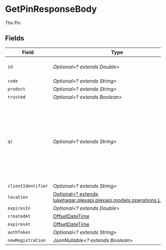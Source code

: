 # GetPinResponseBody

The Pin


## Fields

| Field                                                                                                                                                                 | Type                                                                                                                                                                  | Required                                                                                                                                                              | Description                                                                                                                                                           | Example                                                                                                                                                               |
| --------------------------------------------------------------------------------------------------------------------------------------------------------------------- | --------------------------------------------------------------------------------------------------------------------------------------------------------------------- | --------------------------------------------------------------------------------------------------------------------------------------------------------------------- | --------------------------------------------------------------------------------------------------------------------------------------------------------------------- | --------------------------------------------------------------------------------------------------------------------------------------------------------------------- |
| `id`                                                                                                                                                                  | *Optional<? extends Double>*                                                                                                                                          | :heavy_minus_sign:                                                                                                                                                    | PinID for use with authentication                                                                                                                                     | 1272322473                                                                                                                                                            |
| `code`                                                                                                                                                                | *Optional<? extends String>*                                                                                                                                          | :heavy_minus_sign:                                                                                                                                                    | N/A                                                                                                                                                                   | 3patfx1a78ukcbr7x0n9bl26t                                                                                                                                             |
| `product`                                                                                                                                                             | *Optional<? extends String>*                                                                                                                                          | :heavy_minus_sign:                                                                                                                                                    | N/A                                                                                                                                                                   | Plex Web                                                                                                                                                              |
| `trusted`                                                                                                                                                             | *Optional<? extends Boolean>*                                                                                                                                         | :heavy_minus_sign:                                                                                                                                                    | N/A                                                                                                                                                                   |                                                                                                                                                                       |
| `qr`                                                                                                                                                                  | *Optional<? extends String>*                                                                                                                                          | :heavy_minus_sign:                                                                                                                                                    | a link to a QR code hosted on plex.tv <br/>The QR code redirects to the relevant `plex.tv/link` authentication page<br/>Which then prompts the user for the 4 Digit Link Pin<br/> | https://plex.tv/api/v2/pins/qr/3patfx1a78ukcbr7x0n9bl26t                                                                                                              |
| `clientIdentifier`                                                                                                                                                    | *Optional<? extends String>*                                                                                                                                          | :heavy_minus_sign:                                                                                                                                                    | N/A                                                                                                                                                                   | Postman                                                                                                                                                               |
| `location`                                                                                                                                                            | [Optional<? extends lukehagar.plexapi.plexapi.models.operations.Location>](../../models/operations/Location.md)                                                       | :heavy_minus_sign:                                                                                                                                                    | N/A                                                                                                                                                                   |                                                                                                                                                                       |
| `expiresIn`                                                                                                                                                           | *Optional<? extends Double>*                                                                                                                                          | :heavy_minus_sign:                                                                                                                                                    | N/A                                                                                                                                                                   | 1800                                                                                                                                                                  |
| `createdAt`                                                                                                                                                           | [OffsetDateTime](https://docs.oracle.com/javase/8/docs/api/java/time/OffsetDateTime.html)                                                                             | :heavy_minus_sign:                                                                                                                                                    | N/A                                                                                                                                                                   | 2023-04-12 17:00:03 +0000 UTC                                                                                                                                         |
| `expiresAt`                                                                                                                                                           | [OffsetDateTime](https://docs.oracle.com/javase/8/docs/api/java/time/OffsetDateTime.html)                                                                             | :heavy_minus_sign:                                                                                                                                                    | N/A                                                                                                                                                                   | 2023-04-12 17:30:03 +0000 UTC                                                                                                                                         |
| `authToken`                                                                                                                                                           | *Optional<? extends String>*                                                                                                                                          | :heavy_minus_sign:                                                                                                                                                    | N/A                                                                                                                                                                   |                                                                                                                                                                       |
| `newRegistration`                                                                                                                                                     | *JsonNullable<? extends Boolean>*                                                                                                                                     | :heavy_minus_sign:                                                                                                                                                    | N/A                                                                                                                                                                   |                                                                                                                                                                       |